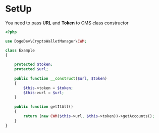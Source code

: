 # SetUp

You need to pass **URL** and **Token** to CMS class constructor

```php
<?php

use DogeDev\CryptoWalletManager\CWM;

class Example 
{
    
    protected $token;
    protected $url;
    
    public function __construct($url, $token) 
    {
        $this->token = $token;    
        $this->url = $url;    
    }
    
    public function getItAll()
    {
        return (new CWM($this->url, $this->token))->getAccounts();        
    }   
}
```